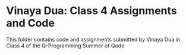 # Vinaya Dua: Class 4 Assignments and Code
This folder contains code and assignments submitted by Vinaya Dua in Class 4 of the Q-Programming Summer of Qode
